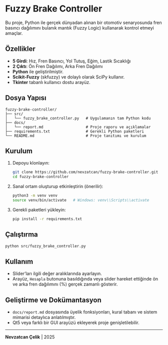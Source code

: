 # Fuzzy Brake Controller

Bu proje, Python ile gerçek dünyadan alınan bir otomotiv senaryosunda fren basıncı dağılımını bulanık mantık (Fuzzy Logic) kullanarak kontrol etmeyi amaçlar.

## Özellikler
- **5 Girdi**: Hız, Fren Basıncı, Yol Tutuş, Eğim, Lastik Sıcaklığı
- **2 Çıktı**: Ön Fren Dağılımı, Arka Fren Dağılımı
- **Python** ile geliştirilmiştir.
- **Scikit-Fuzzy** (skfuzzy) ve dolaylı olarak SciPy kullanır.
- **Tkinter** tabanlı kullanıcı dostu arayüz.

## Dosya Yapısı
```
fuzzy-brake-controller/
├── src/
│   └── fuzzy_brake_controller.py   # Uygulamanın tam Python kodu
├── docs/
│   └── report.md                   # Proje raporu ve açıklamalar
├── requirements.txt                # Gerekli Python paketleri
└── README.md                       # Proje tanıtımı ve kurulum
```

## Kurulum
1. Depoyu klonlayın:
   ```bash
   git clone https://github.com/nevzatcan/fuzzy-brake-controller.git
   cd fuzzy-brake-controller
   ```
2. Sanal ortam oluşturup etkinleştirin (önerilir):
   ```bash
   python3 -m venv venv
   source venv/bin/activate   # Windows: venv\\Scripts\\activate
   ```
3. Gerekli paketleri yükleyin:
   ```bash
   pip install -r requirements.txt
   ```

## Çalıştırma
```bash
python src/fuzzy_brake_controller.py
```

## Kullanım
- Slider’ları ilgili değer aralıklarında ayarlayın.
- Arayüz, `Hesapla` butonuna basıldığında veya slider hareket ettiğinde ön ve arka fren dağılımını (%) gerçek zamanlı gösterir.

## Geliştirme ve Dokümantasyon
- `docs/report.md` dosyasında üyelik fonksiyonları, kural tabanı ve sistem mimarisi detaylıca anlatılmıştır.
- Qt5 veya farklı bir GUI arayüzü ekleyerek proje genişletilebilir.

---
**Nevzatcan Çelik** | 2025
